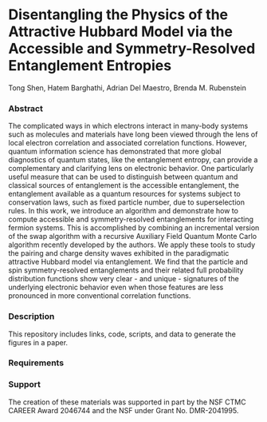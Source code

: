 # Disentangling the Physics of the Attractive Hubbard Model via the Accessible and Symmetry-Resolved Entanglement Entropies

Tong Shen, Hatem Barghathi, Adrian Del Maestro, Brenda M. Rubenstein

### Abstract
The complicated ways in which electrons interact in many-body systems such as molecules and materials have long been viewed through the lens of local electron correlation and associated correlation functions. However, quantum information science has demonstrated that more global diagnostics of quantum states, like the entanglement entropy,  can provide a complementary and clarifying lens on electronic behavior. One particularly useful measure that can be used to distinguish between quantum and classical sources of entanglement is the accessible entanglement, the entanglement available as a quantum resources for systems subject to conservation laws, such as fixed particle number, due to superselection rules. In this work, we introduce an algorithm and demonstrate how to compute accessible and symmetry-resolved entanglements for interacting fermion systems.  This is accomplished by combining an incremental version of the swap algorithm with a recursive Auxiliary Field Quantum Monte Carlo algorithm recently developed by the authors. We apply these tools to study  the pairing and charge density waves exhibited in the paradigmatic attractive Hubbard model via entanglement. We find that the particle and spin symmetry-resolved entanglements and their related full probability distribution functions show very clear - and unique - signatures of the underlying electronic behavior even when those features are less pronounced in more conventional correlation functions.

### Description
This repository includes links, code, scripts, and data to generate the figures in a paper.

### Requirements

### Support
The creation of these materials was supported in part by the NSF CTMC CAREER Award 2046744 and the NSF under Grant No. DMR-2041995.
